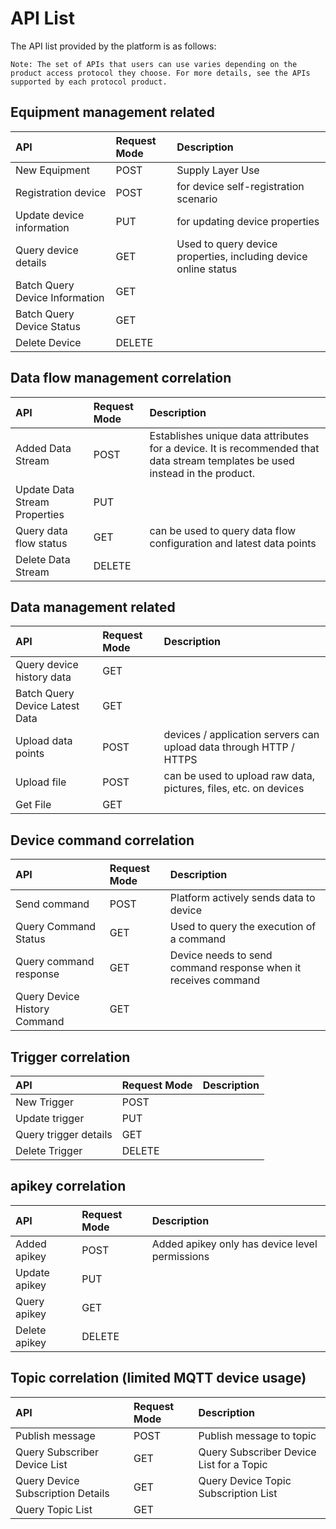# API List

The API list provided by the platform is as follows:

    Note: The set of APIs that users can use varies depending on the product access protocol they choose. For more details, see the APIs supported by each protocol product.

## Equipment management related
API | Request Mode | Description
:- | :- | :- 
New Equipment | POST | Supply Layer Use
Registration device | POST | for device self-registration scenario
Update device information | PUT | for updating device properties
Query device details | GET | Used to query device properties, including device online status
Batch Query Device Information | GET|
Batch Query Device Status | GET|
Delete Device | DELETE|

## Data flow management correlation
API | Request Mode | Description
:- | :- | :- 
Added Data Stream | POST | Establishes unique data attributes for a device. It is recommended that data stream templates be used instead in the product.
Update Data Stream Properties | PUT|
Query data flow status | GET | can be used to query data flow configuration and latest data points
Delete Data Stream | DELETE|

## Data management related
API | Request Mode | Description
:- | :- | :- 
Query device history data | GET|
Batch Query Device Latest Data | GET|
Upload data points | POST | devices / application servers can upload data through HTTP / HTTPS
Upload file | POST | can be used to upload raw data, pictures, files, etc. on devices
Get File | GET|

## Device command correlation
API | Request Mode | Description
:- | :- | :- 
Send command | POST | Platform actively sends data to device
Query Command Status | GET | Used to query the execution of a command
Query command response | GET | Device needs to send command response when it receives command
Query Device History Command | GET|

## Trigger correlation
API | Request Mode | Description
:- | :- | :- 
New Trigger | POST|
Update trigger | PUT|
Query trigger details | GET|
Delete Trigger | DELETE|

## apikey correlation
API | Request Mode | Description
:- | :- | :- 
Added apikey | POST | Added apikey only has device level permissions
Update apikey | PUT|
Query apikey | GET|
Delete apikey | DELETE|

## Topic correlation (limited MQTT device usage)
API | Request Mode | Description
:- | :- | :- 
Publish message | POST | Publish message to topic
Query Subscriber Device List | GET | Query Subscriber Device List for a Topic
Query Device Subscription Details | GET | Query Device Topic Subscription List
Query Topic List | GET|